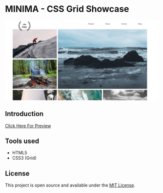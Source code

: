 # MINIMA - CSS Grid Showcase

![Minima](https://raw.githubusercontent.com/superneutrino8/Minima-CSS_Grid/master/img/Minima-Git.png)

## Introduction

[Click Here For Preview](https://superneutrino8.github.io/Minima-CSS_Grid/)

## Tools used

- HTML5
- CSS3 (Grid)

## License

This project is open source and available under the [MIT License](LICENSE.md).
